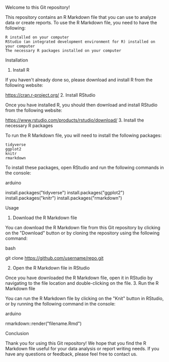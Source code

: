 Welcome to this Git repository!

This repository contains an R Markdown file that you can use to analyze data or create reports. To use the R Markdown file, you need to have the following:

    R installed on your computer
    RStudio (an integrated development environment for R) installed on your computer
    The necessary R packages installed on your computer

Installation
1. Install R

If you haven't already done so, please download and install R from the following website:

https://cran.r-project.org/
2. Install RStudio

Once you have installed R, you should then download and install RStudio from the following website:

https://www.rstudio.com/products/rstudio/download/
3. Install the necessary R packages

To run the R Markdown file, you will need to install the following packages:

    tidyverse
    ggplot2
    knitr
    rmarkdown

To install these packages, open RStudio and run the following commands in the console:

arduino

install.packages("tidyverse")
install.packages("ggplot2")
install.packages("knitr")
install.packages("rmarkdown")

Usage
1. Download the R Markdown file

You can download the R Markdown file from this Git repository by clicking on the "Download" button or by cloning the repository using the following command:

bash

git clone https://github.com/username/repo.git

2. Open the R Markdown file in RStudio

Once you have downloaded the R Markdown file, open it in RStudio by navigating to the file location and double-clicking on the file.
3. Run the R Markdown file

You can run the R Markdown file by clicking on the "Knit" button in RStudio, or by running the following command in the console:

arduino

rmarkdown::render("filename.Rmd")

Conclusion

Thank you for using this Git repository! We hope that you find the R Markdown file useful for your data analysis or report writing needs. If you have any questions or feedback, please feel free to contact us. 


